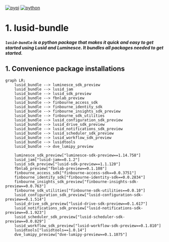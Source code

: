 
[![pypi](https://img.shields.io/pypi/v/lusid-bundle)](https://pypi.org/project/lusid-bundle/)
[![python](https://img.shields.io/pypi/pyversions/lusid-bundle.svg)](https://pypi.org/project/lusid-bundle/)

# 1. lusid-bundle
#####  *`lusid-bundle` is a python package that makes it quick and easy to get started using Lusid and Luminesce. It bundles all packages needed to get started.*






##  1. <a name='Conveniencepackageinstallations'></a>Convenience package installations

```mermaid
graph LR;
    lusid_bundle --> luminesce_sdk_preview
    lusid_bundle --> lusid_jam
    lusid_bundle --> lusid_sdk_preview
    lusid_bundle --> fbnlab_preview
    lusid_bundle --> finbourne_access_sdk
    lusid_bundle --> finbourne_identity_sdk
    lusid_bundle --> finbourne_insights_sdk_preview
    lusid_bundle --> finbourne_sdk_utilities
    lusid_bundle --> lusid_configuration_sdk_preview
    lusid_bundle --> lusid_drive_sdk_preview
    lusid_bundle --> lusid_notifications_sdk_preview
    lusid_bundle --> lusid_scheduler_sdk_preview
    lusid_bundle --> lusid_workflow_sdk_preview
    lusid_bundle --> lusidtools
    lusid_bundle --> dve_lumipy_preview

    luminesce_sdk_preview["luminesce-sdk-preview==1.14.758"]
    lusid_jam["lusid-jam==0.1.2"]
    lusid_sdk_preview["lusid-sdk-preview==1.1.120"]
    fbnlab_preview["fbnlab-preview==0.1.108"]
    finbourne_access_sdk["finbourne-access-sdk==0.0.3751"]
    finbourne_identity_sdk["finbourne-identity-sdk==0.0.2834"]
    finbourne_insights_sdk_preview["finbourne-insights-sdk-preview==0.0.763"]
    finbourne_sdk_utilities["finbourne-sdk-utilities==0.0.10"]
    lusid_configuration_sdk_preview["lusid-configuration-sdk-preview==0.1.514"]
    lusid_drive_sdk_preview["lusid-drive-sdk-preview==0.1.617"]
    lusid_notifications_sdk_preview["lusid-notifications-sdk-preview==0.1.923"]
    lusid_scheduler_sdk_preview["lusid-scheduler-sdk-preview==0.0.829"]
    lusid_workflow_sdk_preview["lusid-workflow-sdk-preview==0.1.810"]
    lusidtools["lusidtools==1.0.14"]
    dve_lumipy_preview["dve-lumipy-preview==0.1.1075"]

```
